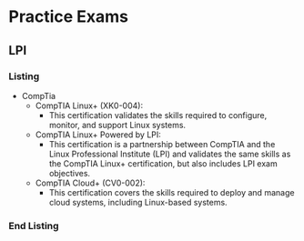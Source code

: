 
# Practice Exams
## LPI
### Listing 

- CompTia
  - CompTIA Linux+ (XK0-004):
    - This certification validates the skills required to configure, monitor, and support Linux systems.
  - CompTIA Linux+ Powered by LPI:
    - This certification is a partnership between CompTIA and the Linux Professional Institute (LPI) and validates the same skills as the CompTIA Linux+ certification, but also includes LPI exam objectives.
  - CompTIA Cloud+ (CV0-002):
    - This certification covers the skills required to deploy and manage cloud systems, including Linux-based systems.

### End Listing
